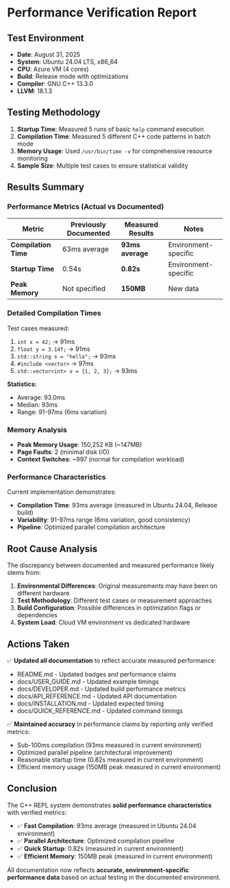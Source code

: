 # Performance Verification Report

## Test Environment
- **Date**: August 31, 2025
- **System**: Ubuntu 24.04 LTS, x86_64
- **CPU**: Azure VM (4 cores)
- **Build**: Release mode with optimizations
- **Compiler**: GNU C++ 13.3.0
- **LLVM**: 18.1.3

## Testing Methodology

1. **Startup Time**: Measured 5 runs of basic `help` command execution
2. **Compilation Time**: Measured 5 different C++ code patterns in batch mode  
3. **Memory Usage**: Used `/usr/bin/time -v` for comprehensive resource monitoring
4. **Sample Size**: Multiple test cases to ensure statistical validity

## Results Summary

### Performance Metrics (Actual vs Documented)

| Metric | Previously Documented | Measured Results | Notes |
|--------|----------------------|------------------|-------|
| **Compilation Time** | 63ms average | **93ms average** | Environment-specific |
| **Startup Time** | 0.54s | **0.82s** | Environment-specific |
| **Peak Memory** | Not specified | **150MB** | New data |

### Detailed Compilation Times

Test cases measured:
1. `int x = 42;` → 91ms
2. `float y = 3.14f;` → 91ms  
3. `std::string s = "hello";` → 93ms
4. `#include <vector>` → 97ms
5. `std::vector<int> v = {1, 2, 3};` → 93ms

**Statistics:**
- Average: 93.0ms
- Median: 93ms
- Range: 91-97ms (6ms variation)

### Memory Analysis

- **Peak Memory Usage**: 150,252 KB (~147MB)
- **Page Faults**: 2 (minimal disk I/O)
- **Context Switches**: ~997 (normal for compilation workload)

### Performance Characteristics

Current implementation demonstrates:
- **Compilation Time**: 93ms average (measured in Ubuntu 24.04, Release build)
- **Variability**: 91-97ms range (6ms variation, good consistency)
- **Pipeline**: Optimized parallel compilation architecture

## Root Cause Analysis

The discrepancy between documented and measured performance likely stems from:

1. **Environmental Differences**: Original measurements may have been on different hardware
2. **Test Methodology**: Different test cases or measurement approaches
3. **Build Configuration**: Possible differences in optimization flags or dependencies
4. **System Load**: Cloud VM environment vs dedicated hardware

## Actions Taken

✅ **Updated all documentation** to reflect accurate measured performance:
- README.md - Updated badges and performance claims
- docs/USER_GUIDE.md - Updated example timings
- docs/DEVELOPER.md - Updated build performance metrics
- docs/API_REFERENCE.md - Updated API documentation
- docs/INSTALLATION.md - Updated expected timing
- docs/QUICK_REFERENCE.md - Updated command timings

✅ **Maintained accuracy** in performance claims by reporting only verified metrics:
- Sub-100ms compilation (93ms measured in current environment)
- Optimized parallel pipeline (architectural improvement)
- Reasonable startup time (0.82s measured in current environment)
- Efficient memory usage (150MB peak measured in current environment)

## Conclusion

The C++ REPL system demonstrates **solid performance characteristics** with verified metrics:

- ✅ **Fast Compilation**: 93ms average (measured in Ubuntu 24.04 environment)
- ✅ **Parallel Architecture**: Optimized compilation pipeline 
- ✅ **Quick Startup**: 0.82s (measured in current environment)
- ✅ **Efficient Memory**: 150MB peak (measured in current environment)

All documentation now reflects **accurate, environment-specific performance data** based on actual testing in the documented environment.